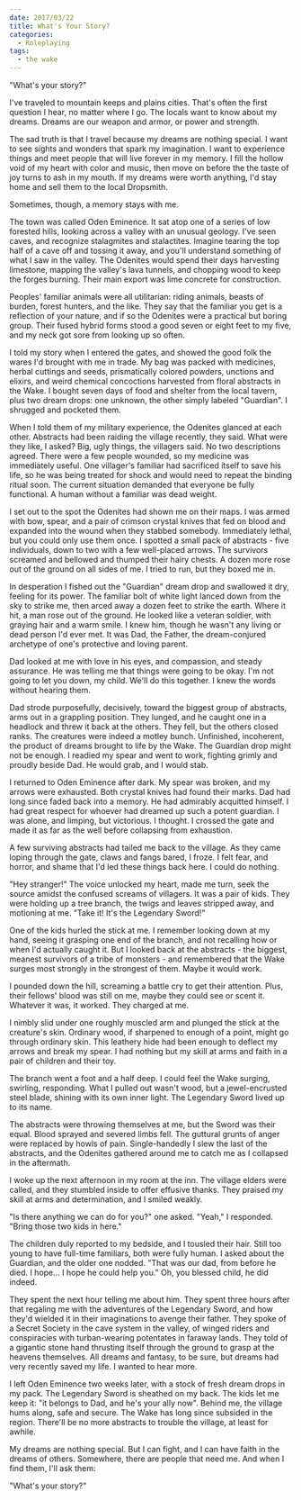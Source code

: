 ```yaml
---
date: 2017/03/22
title: What's Your Story?
categories:
  - Roleplaying
tags:
  - the wake
---
```


"What's your story?"

<!-- more -->

I've traveled to mountain keeps and plains cities. That's often the first question I hear, no matter where I go. The locals want to know about my dreams. Dreams are our weapon and armor, or power and strength.

The sad truth is that I travel because my dreams are nothing special. I want to see sights and wonders that spark my imagination. I want to experience things and meet people that will live forever in my memory. I fill the hollow void of my heart with color and music, then move on before the the taste of joy turns to ash in my mouth. If my dreams were worth anything, I'd stay home and sell them to the local Dropsmith.

Sometimes, though, a memory stays with me.

The town was called Oden Eminence. It sat atop one of a series of low forested hills, looking across a valley with an unusual geology. I've seen caves, and recognize stalagmites and stalactites. Imagine tearing the top half of a cave off and tossing it away, and you'll understand something of what I saw in the valley. The Odenites would spend their days harvesting limestone, mapping the valley's lava tunnels, and chopping wood to keep the forges burning. Their main export was lime concrete for construction.

Peoples' familiar animals were all utilitarian: riding animals, beasts of burden, forest hunters, and the like. They say that the familiar you get is a reflection of your nature, and if so the Odenites were a practical but boring group. Their fused hybrid forms stood a good seven or eight feet to my five, and my neck got sore from looking up so often.

I told my story when I entered the gates, and showed the good folk the wares I'd brought with me in trade. My bag was packed with medicines, herbal cuttings and seeds, prismatically colored powders, unctions and elixirs, and weird chemical concoctions harvested from floral abstracts in the Wake. I bought seven days of food and shelter from the local tavern, plus two dream drops: one unknown, the other simply labeled "Guardian". I shrugged and pocketed them.

When I told them of my military experience, the Odenites glanced at each other. Abstracts had been raiding the village recently, they said. What were they like, I asked? Big, ugly things, the villagers said. No two descriptions agreed. There were a few people wounded, so my medicine was immediately useful. One villager's familiar had sacrificed itself to save his life, so he was being treated for shock and would need to repeat the binding ritual soon. The current situation demanded that everyone be fully functional. A human without a familiar was dead weight.

I set out to the spot the Odenites had shown me on their maps. I was armed with bow, spear, and a pair of crimson crystal knives that fed on blood and expanded into the wound when they stabbed somebody. Immediately lethal, but you could only use them once. I spotted a small pack of abstracts - five individuals, down to two with a few well-placed arrows. The survivors screamed and bellowed and thumped their hairy chests. A dozen more rose out of the ground on all sides of me. I tried to run, but they boxed me in.

In desperation I fished out the "Guardian" dream drop and swallowed it dry, feeling for its power. The familiar bolt of white light lanced down from the sky to strike me, then arced away a dozen feet to strike the earth. Where it hit, a man rose out of the ground. He looked like a veteran soldier, with graying hair and a warm smile. I knew him, though he wasn't any living or dead person I'd ever met. It was Dad, the Father, the dream-conjured archetype of one's protective and loving parent.

Dad looked at me with love in his eyes, and compassion, and steady assurance. He was telling me that things were going to be okay. I'm not going to let you down, my child. We'll do this together. I knew the words without hearing them.

Dad strode purposefully, decisively, toward the biggest group of abstracts, arms out in a grappling position. They lunged, and he caught one in a headlock and threw it back at the others. They fell, but the others closed ranks. The creatures were indeed a motley bunch. Unfinished, incoherent, the product of dreams brought to life by the Wake. The Guardian drop might not be enough. I readied my spear and went to work, fighting grimly and proudly beside Dad. He would grab, and I would stab.

I returned to Oden Eminence after dark. My spear was broken, and my arrows were exhausted. Both crystal knives had found their marks. Dad had long since faded back into a memory. He had admirably acquitted himself. I had great respect for whoever had dreamed up such a potent guardian. I was alone, and limping, but victorious. I thought. I crossed the gate and made it as far as the well before collapsing from exhaustion.

A few surviving abstracts had tailed me back to the village. As they came loping through the gate, claws and fangs bared, I froze. I felt fear, and horror, and shame that I'd led these things back here. I could do nothing.

"Hey stranger!" The voice unlocked my heart, made me turn, seek the source amidst the confused screams of villagers. It was a pair of kids. They were holding up a tree branch, the twigs and leaves stripped away, and motioning at me. "Take it! It's the Legendary Sword!"

One of the kids hurled the stick at me. I remember looking down at my hand, seeing it grasping one end of the branch, and not recalling how or when I'd actually caught it. But I looked back at the abstracts - the biggest, meanest survivors of a tribe of monsters - and remembered that the Wake surges most strongly in the strongest of them. Maybe it would work.

I pounded down the hill, screaming a battle cry to get their attention. Plus, their fellows' blood was still on me, maybe they could see or scent it. Whatever it was, it worked. They charged at me.

I nimbly slid under one roughly muscled arm and plunged the stick at the creature's skin. Ordinary wood, if sharpened to enough of a point, might go through ordinary skin. This leathery hide had been enough to deflect my arrows and break my spear. I had nothing but my skill at arms and faith in a pair of children and their toy.

The branch went a foot and a half deep. I could feel the Wake surging, swirling, responding. What I pulled out wasn't wood, but a jewel-encrusted steel blade, shining with its own inner light. The Legendary Sword lived up to its name.

The abstracts were throwing themselves at me, but the Sword was their equal. Blood sprayed and severed limbs fell. The guttural grunts of anger were replaced by howls of pain. Single-handedly I slew the last of the abstracts, and the Odenites gathered around me to catch me as I collapsed in the aftermath.

I woke up the next afternoon in my room at the inn. The village elders were called, and they stumbled inside to offer effusive thanks. They praised my skill at arms and determination, and I smiled weakly.

"Is there anything we can do for you?" one asked. "Yeah," I responded. "Bring those two kids in here."

The children duly reported to my bedside, and I tousled their hair. Still too young to have full-time familiars, both were fully human. I asked about the Guardian, and the older one nodded. "That was our dad, from before he died. I hope… I hope he could help you." Oh, you blessed child, he did indeed.

They spent the next hour telling me about him. They spent three hours after that regaling me with the adventures of the Legendary Sword, and how they'd wielded it in their imaginations to avenge their father. They spoke of a Secret Society in the cave system in the valley, of winged riders and conspiracies with turban-wearing potentates in faraway lands. They told of a gigantic stone hand thrusting itself through the ground to grasp at the heavens themselves. All dreams and fantasy, to be sure, but dreams had very recently saved my life. I wanted to hear more.

I left Oden Eminence two weeks later, with a stock of fresh dream drops in my pack. The Legendary Sword is sheathed on my back. The kids let me keep it: "it belongs to Dad, and he's your ally now". Behind me, the village hums along, safe and secure. The Wake has long since subsided in the region. There'll be no more abstracts to trouble the village, at least for awhile.

My dreams are nothing special. But I can fight, and I can have faith in the dreams of others. Somewhere, there are people that need me. And when I find them, I'll ask them:

"What's your story?"
